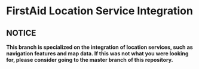 # FirstAid Location Service Integration 

## NOTICE
**This branch is specialized on the integration of location services, such as navigation features and map data. If this was not what you were looking for, please consider going to the master branch of this repository.**
